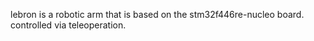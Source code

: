 lebron is a robotic arm that is based on the stm32f446re-nucleo board. controlled via teleoperation.

